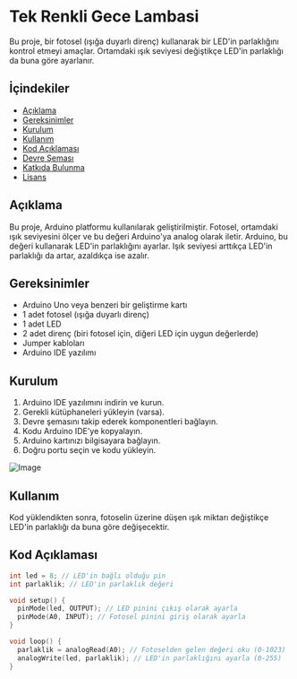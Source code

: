 # Tek Renkli Gece Lambasi

Bu proje, bir fotosel (ışığa duyarlı direnç) kullanarak bir LED'in parlaklığını kontrol etmeyi amaçlar. Ortamdaki ışık seviyesi değiştikçe LED'in parlaklığı da buna göre ayarlanır.

## İçindekiler

- [Açıklama](#açıklama)
- [Gereksinimler](#gereksinimler)
- [Kurulum](#kurulum)
- [Kullanım](#kullanım)
- [Kod Açıklaması](#kod-açıklaması)
- [Devre Şeması](#devre-şeması)
- [Katkıda Bulunma](#katkıda-bulunma)
- [Lisans](#lisans)

## Açıklama

Bu proje, Arduino platformu kullanılarak geliştirilmiştir. Fotosel, ortamdaki ışık seviyesini ölçer ve bu değeri Arduino'ya analog olarak iletir. Arduino, bu değeri kullanarak LED'in parlaklığını ayarlar. Işık seviyesi arttıkça LED'in parlaklığı da artar, azaldıkça ise azalır.

## Gereksinimler

- Arduino Uno veya benzeri bir geliştirme kartı
- 1 adet fotosel (ışığa duyarlı direnç)
- 1 adet LED
- 2 adet direnç (biri fotosel için, diğeri LED için uygun değerlerde)
- Jumper kabloları
- Arduino IDE yazılımı

## Kurulum

1. Arduino IDE yazılımını indirin ve kurun.
2. Gerekli kütüphaneleri yükleyin (varsa).
3. Devre şemasını takip ederek komponentleri bağlayın.
4. Kodu Arduino IDE'ye kopyalayın.
5. Arduino kartınızı bilgisayara bağlayın.
6. Doğru portu seçin ve kodu yükleyin.
  
  ![Image](https://github.com/user-attachments/assets/1c728dea-bef5-4fda-bb31-78986352d757)

## Kullanım

Kod yüklendikten sonra, fotoselin üzerine düşen ışık miktarı değiştikçe LED'in parlaklığı da buna göre değişecektir.

## Kod Açıklaması

```c++
int led = 8; // LED'in bağlı olduğu pin
int parlaklik; // LED'in parlaklık değeri

void setup() {
  pinMode(led, OUTPUT); // LED pinini çıkış olarak ayarla
  pinMode(A0, INPUT); // Fotosel pinini giriş olarak ayarla
}

void loop() {
  parlaklik = analogRead(A0); // Fotoselden gelen değeri oku (0-1023)
  analogWrite(led, parlaklik); // LED'in parlaklığını ayarla (0-255)
}